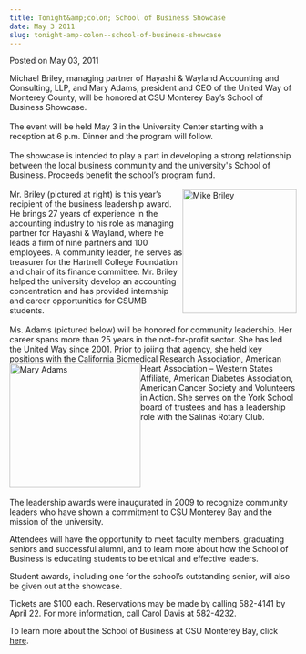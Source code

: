 ```yaml
---
title: Tonight&amp;colon; School of Business Showcase
date: May 3 2011
slug: tonight-amp-colon--school-of-business-showcase
---
```


<span class="date">Posted on May 03, 2011 </span>

<p>Michael Briley, managing partner of Hayashi &amp; Wayland
Accounting and Consulting, LLP, and Mary Adams, president and CEO
of the United Way of Monterey County, will be honored at CSU
Monterey Bay&#x2019;s School of Business Showcase.<br>
<br>
The event will be held May 3 in the University Center starting with
a reception at 6 p.m. Dinner and the program will follow.<br>
<br>
The showcase is intended to play a part in developing a strong
relationship between the local business community and the
university&apos;s School of Business. Proceeds benefit the school&#x2019;s
program fund.<br>
<br>
<img alt="Mike Briley" src="http://news.csumb.edu/sites/default/files/65/attachments/news/images/mike_briley_sm.jpg" style="float:right; width:200px; height:218px">Mr. Briley
(pictured at right) is this year&#x2019;s recipient of the business
leadership award. He brings 27 years of experience in the
accounting industry to his role as managing partner for Hayashi
&amp; Wayland, where he leads a firm of nine partners and 100
employees. A community leader, he serves as treasurer for the
Hartnell College Foundation and chair of its finance committee. Mr.
Briley helped the university develop an accounting concentration
and has provided internship and career opportunities for CSUMB
students.<br>
<br>
Ms. Adams (pictured below) will be honored for community
leadership. Her career spans more than 25 years in the
not-for-profit sector. She has led the United Way since 2001. Prior
to joiing that agency, she held key positions with the California
Biomedical Research Association, American Heart Association &#x2013;
Western States&#xA0;<img alt="Mary Adams" src="http://news.csumb.edu/sites/default/files/65/attachments/news/images/mary_adams_sm.jpg" style="float:left; width:230px; height:218px">Affiliate, American
Diabetes Association, American Cancer Society and Volunteers in
Action. She serves on the York School board of trustees and has a
leadership role with the Salinas Rotary Club.</img></br></br></img></br></br></br></br></br></br></p>
<p>The leadership awards were inaugurated in 2009 to recognize
community leaders who have shown a commitment to CSU Monterey Bay
and the mission of the university.</p>
<p>Attendees will have the opportunity to meet faculty members,
graduating seniors and successful alumni, and to learn more about
how the School of Business is educating students to be ethical and
effective leaders.</p>
<p>Student awards, including one for the school&#x2019;s outstanding
senior, will also be given out at the showcase.</p>
<p>Tickets are $100 each. Reservations may be made by calling
582-4141 by April 22. For more information, call Carol Davis at
582-4232.</p>
<p>To learn more about the School of Business at CSU Monterey Bay,
click <a href="http://csumb.edu/business" rel="nofollow">here</a>.<br>
&#xA0;</br></p>
